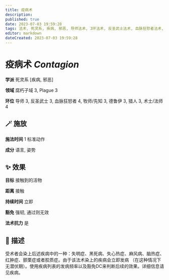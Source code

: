 ```yaml
---
title: 疫病术
description: 
published: true
date: 2023-07-03 19:59:28
tags: 法术, 死灵系, 疾病, 邪恶, 导师法术, 3环法术, 反圣武士法术, 血脉狂怒者法术, 4环法术, 牧师/先知法术, 德鲁伊法术, 猎人法术, 术士/法师法术, 腐朽子域, Plague
editor: markdown
dateCreated: 2023-07-03 19:59:28
---
```


# **疫病术** *Contagion*

**学派** 死灵系 \[疾病, 邪恶\] 

**领域** 腐朽子域 3, Plague 3

**环位** 导师 3, 反圣武士 3, 血脉狂怒者 4, 牧师/先知 3, 德鲁伊 3, 猎人 3, 术士/法师 4

## 🪄 施放

**施法时间** 1 标准动作

**成分** 语言, 姿势

## ✨ 效果 

**目标** 接触到的活物 

**距离** 接触  

**持续时间** 立即 

**豁免** 强韧, 通过则无效

**法术抗力** 是

## 📖 描述

受术者会染上后述疾病中的一种：失明症、黑死病、失心热症、麻风病、脑热症、红肿症、颤栗症或者胶质症。由于该法术染上的疾病会立即发病 （在这种情况下无潜伏期）。使用疾病列表的发病频率以及豁免DC来判断后续的效果。详细信息请见疾病。
    